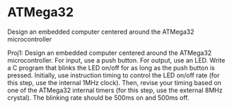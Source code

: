 # ATMega32
Design an embedded computer centered around the ATMega32 microcontroller

Proj1: Design an embedded computer centered around the ATMega32 microcontroller. 
For input, use a push button. 
For output, use an LED. Write a C program that blinks the LED on/off for as long as the push button is pressed. 
Initially, use instruction timing to control the LED on/off rate (for this step, use the internal 1MHz clock). 
Then, revise your timing based on one of the ATMega32 internal timers (for this step, use the external 8MHz crystal). 
The blinking rate should be 500ms on and 500ms off.
